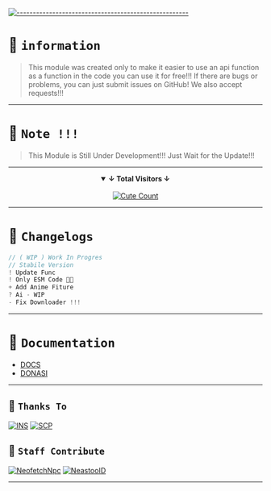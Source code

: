 [![-----------------------------------------------------](https://raw.githubusercontent.com/andreasbm/readme/master/assets/lines/colored.png)](#table-of-contents)

# 📛 `information`
> This module was created only to make it easier to use an api function as a function in the code
> you can use it for free!!!
> If there are bugs or problems, you can just submit issues on GitHub! We also accept requests!!!

---------

# 🛑 `Note !!!`
> This Module is Still Under Development!!! Just Wait for the Update!!!

---------

<details open align="center">
<summary><b>↓ Total Visitors ↓</b></summary>
<br>
<a href="https://www.instagram.com/fatih_frdaus"><img alt="Cute Count" src="https://count.getloli.com/get/@NeofetchNpc?theme=rule34"/></a>
</details>
</div>

---------

# 📍 `Changelogs`
```js
// ( WIP ) Work In Progres
// Stabile Version
! Update Func
! Only ESM Code 🙏🏻
+ Add Anime Fiture
? Ai - WIP
- Fix Downloader !!!
```

---------

# 📍 `Documentation`
- [DOCS](https://github.com/NeofetchNpc/NeastooAPI/wiki/Documentation)
- [DONASI](https://saweria.co/INSDV)

---------

## 📌 `Thanks To`
[![INS](https://github.com/INsITdeveloper.png?size=100)](https://github.com/INsITdeveloper)
[![SCP](https://github.com/glospotnew.png?size=100)](https://github.com/glospotnew)

## 🛑 `Staff Contribute`
[![NeofetchNpc](https://github.com/NeofetchNpc.png?size=100)](https://github.com/NeofetchNpc)
[![NeastooID](https://github.com/NeeasTooID.png?size=100)](https://github.com/NeeasTooID)

---------
